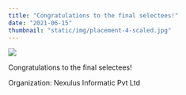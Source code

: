 ```yaml
---
title: "Congratulations to the final selectees!"
date: "2021-06-15"
thumbnail: "static/img/placement-4-scaled.jpg"
---
```


![](images/placement-4-300x300.jpg)

Congratulations to the final selectees!

Organization: Nexulus Informatic Pvt Ltd
